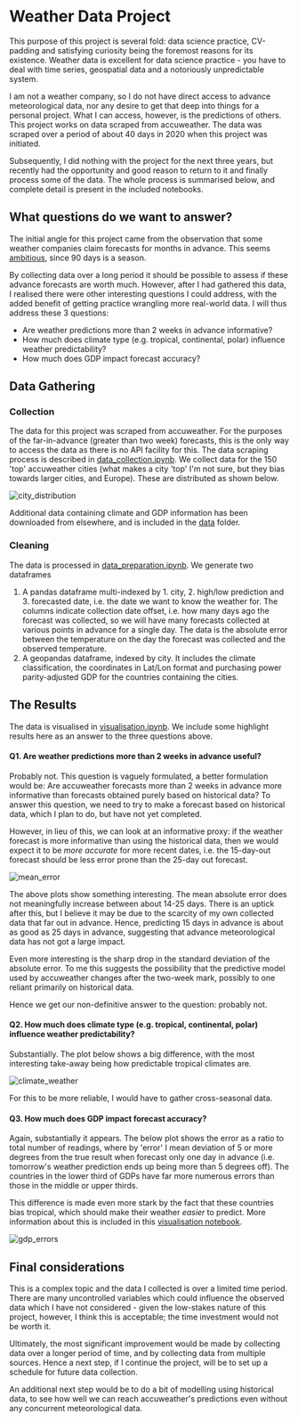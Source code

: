 # Weather Data Project

This purpose of this project is several fold: data science practice, CV-padding and satisfying curiosity being the foremost reasons for its existence. Weather data is excellent for data science practice - you have to deal with time series, geospatial data and a notoriously unpredictable system.

I am not a weather company, so I do not have direct access to advance meteorological data, nor any desire to get that deep into things for a personal project. What I can access, however, is the predictions of others. This project works on data scraped from accuweather. The data was scraped over a period of about 40 days in 2020 when this project was initiated.

Subsequently, I did nothing with the project for the next three years, but recently had the opportunity and good reason to return to it and finally process some of the data. The whole process is summarised below, and complete detail is present in the included notebooks.

## What questions do we want to answer?
The initial angle for this project came from the observation that some weather companies claim forecasts for months in advance. This seems [ambitious](https://www.washingtonpost.com/news/capital-weather-gang/wp/2016/04/11/accuweather-extends-its-controversial-45-day-weather-forecasts-to-90-days/), since 90 days is a season.

By collecting data over a long period it should be possible to assess if these advance forecasts are worth much. However, after I had gathered this data, I realised there were other interesting questions I could address, with the added benefit of getting practice wrangling more real-world data. I will thus address these 3 questions:

- Are weather predictions more than 2 weeks in advance informative?
- How much does climate type (e.g. tropical, continental, polar) influence weather predictability?
- How much does GDP impact forecast accuracy?

## Data Gathering
### Collection
The data for this project was scraped from accuweather. For the purposes of the far-in-advance (greater than two week) forecasts, this is the only way to access the data as there is no API facility for this. The data scraping process is described in [data_collection.ipynb](data_collection.ipynb). We collect data for the 150 'top' accuweather cities (what makes a city 'top' I'm not sure, but they bias towards larger cities, and Europe). These are distributed as shown below.

![city_distribution](results/city_distribution.png)

Additional data containing climate and GDP information has been downloaded from elsewhere, and is included in the [data](data) folder.

### Cleaning
The data is processed in [data_preparation.ipynb](data_preparation.ipynb). We generate two dataframes

1. A pandas dataframe multi-indexed by 1. city, 2. high/low prediction and 3. forecasted date, i.e. the date we want to know the weather for. The columns indicate collection date offset, i.e. how many days ago the forecast was collected, so we will have many forecasts collected at various points in advance for a single day. The data is the absolute error between the temperature on the day the forecast was collected and the observed temperature.
2. A geopandas dataframe, indexed by city. It includes the climate classification, the coordinates in Lat/Lon format and purchasing power parity-adjusted GDP for the countries containing the cities.


## The Results
The data is visualised in [visualisation.ipynb](visualisation.ipynb). We include some highlight results here as an answer to the three questions above.

#### Q1. Are weather predictions more than 2 weeks in advance useful?

Probably not. This question is vaguely formulated, a better formulation would be: Are accuweather forecasts more than 2 weeks in advance more informative than forecasts obtained purely based on historical data? To answer this question, we need to try to make a forecast based on historical data, which I plan to do, but have not yet completed.

However, in lieu of this, we can look at an informative proxy: if the weather forecast is more informative than using the historical data, then we would expect it to be *more accurate* for more recent dates, i.e. the 15-day-out forecast should be less error prone than the 25-day out forecast. 

![mean_error](results/mean_error.png)

The above plots show something interesting. The mean absolute error does not meaningfully increase between about 14-25 days. There is an uptick after this, but I believe it may be due to the scarcity of my own collected data that far out in advance. Hence, predicting 15 days in advance is about as good as 25 days in advance, suggesting that advance meteorological data has not got a large impact.

Even more interesting is the sharp drop in the standard deviation of the absolute error. To me this suggests the possibility that the predictive model used by accuweather changes after the two-week mark, possibly to one reliant primarily on historical data.

Hence we get our non-definitive answer to the question: probably not.

#### Q2. How much does climate type (e.g. tropical, continental, polar) influence weather predictability?

Substantially. The plot below shows a big difference, with the most interesting take-away being how predictable tropical climates are. 

![climate_weather](results/climate_predictability.png)

For this to be more reliable, I would have to gather cross-seasonal data.

#### Q3. How much does GDP impact forecast accuracy?

Again, substantially it appears. The below plot shows the error as a ratio to total number of readings, where by 'error' I mean deviation of 5 or more degrees from the true result when forecast only one day in advance (i.e. tomorrow's weather prediction ends up being more than 5 degrees off). The countries in the lower third of GDPs have far more numerous errors than those in the middle or upper thirds.

This difference is made even more stark by the fact that these countries bias tropical, which should make their weather *easier* to predict. More information about this is included in this [visualisation notebook](visualisation.ipynb).

![gdp_errors](results/day_before_error.png)

## Final considerations
This is a complex topic and the data I collected is over a limited time period. There are many uncontrolled variables which could influence the observed data which I have not considered - given the low-stakes nature of this project, however, I think this is acceptable; the time investment would not be worth it.

Ultimately, the most significant improvement would be made by collecting data over a longer period of time, and by collecting data from multiple sources. Hence a next step, if I continue the project, will be to set up a schedule for future data collection.

An additional next step would be to do a bit of modelling using historical data, to see how well we can reach accuweather's predictions even without any concurrent meteorological data.